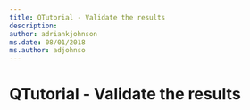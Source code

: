 ```yaml
---
title: QTutorial - Validate the results
description:
author: adriankjohnson
ms.date: 08/01/2018
ms.author: adjohnso
---
```


# QTutorial - Validate the results